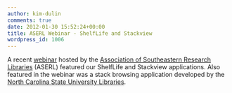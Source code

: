 ```yaml
---
author: kim-dulin
comments: true
date: 2012-01-30 15:52:24+00:00
title: ASERL Webinar - ShelfLife and Stackview
wordpress_id: 1006
---
```


A recent [webinar](http://vimeo.com/35761859) hosted by the [Association of Southeastern Research Libraries](http://www.aserl.org) (ASERL) featured our ShelfLife and Stackview applications.   Also featured in the webinar was a stack browsing application developed by the [North Carolina State University Libraries](http://www.lib.ncsu.edu).



